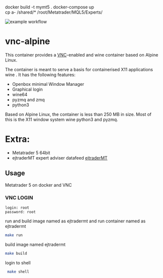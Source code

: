docker build -t mymt5 . 
docker-compose up   
cp a- /shared/* /root/Metatrader/MQL5/Experts/






![example workflow](https://github.com/ejtraderLabs/Metatrader5-Docker/actions/workflows/docker-image.yml/badge.svg)


# vnc-alpine

This container provides a [VNC](https://en.wikipedia.org/wiki/Virtual_Network_Computing)-enabled and wine container based on Alpine Linux.

The container is meant to serve a basis for containerised X11 applications wine . It has the following features:

- Openbox minimal Window Manager
- Graphical login
- wine64
- pyzmq and zmq
- python3

Based on Alpine Linux, the container is less than 250 MB in size. Most of this is the X11 window system wine python3 and pyzmq. 
# Extra:

- Metatrader 5 64bit
- ejtraderMT expert adviser datafeed [ejtraderMT](https://github.com/ejtraderLabs/ejtraderMT) 



## Usage

Metatrader 5 on docker and VNC

### VNC LOGIN

```
login: root
password: root
```

run and build image named as ejtradermt and run container named as ejtradermt

```bash
make run
```

build image named ejtradermt

```bash
make build
```

login to shell

```bash
 make shell
```
